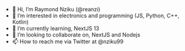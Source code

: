 - 👋 Hi, I’m Raymond Nziku (@reanzi)
- 👀 I’m interested in electronics and programming (JS, Python, C++, Kotlin)
- 🌱 I’m currently learning, NextJS 13
- 💞️ I’m looking to collaborate on, NextJS and Nodejs
- 📫 How to reach me via Twitter at @nziku99

<!---
reanzi/reanzi is a ✨ special ✨ repository because its `README.md` (this file) appears on your GitHub profile.
You can click the Preview link to take a look at your changes.
--->
